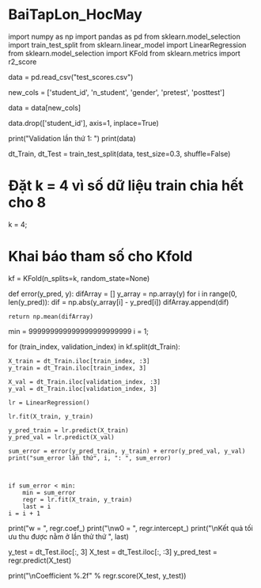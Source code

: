 # BaiTapLon_HocMay
import numpy as np
import pandas as pd
from sklearn.model_selection import train_test_split
from sklearn.linear_model import LinearRegression
from sklearn.model_selection import KFold
from sklearn.metrics import r2_score

data = pd.read_csv("test_scores.csv")

new_cols = ['student_id', 'n_student', 'gender', 'pretest', 'posttest']

data = data[new_cols]

data.drop(['student_id'], axis=1, inplace=True)

print("Validation lần thứ 1: ")
print(data)



dt_Train, dt_Test = train_test_split(data, test_size=0.3, shuffle=False)

# Đặt k = 4 vì số dữ liệu train chia hết cho 8
k = 4;
# Khai báo tham số cho Kfold
kf = KFold(n_splits=k, random_state=None)


def error(y_pred, y):
    difArray = []
    y_array = np.array(y)
    for i in range(0, len(y_pred)):
        dif = np.abs(y_array[i] - y_pred[i])
        difArray.append(dif)

    return np.mean(difArray)


min = 999999999999999999999999
i = 1;

for (train_index, validation_index) in kf.split(dt_Train):

    X_train = dt_Train.iloc[train_index, :3]
    y_train = dt_Train.iloc[train_index, 3]

    X_val = dt_Train.iloc[validation_index, :3]
    y_val = dt_Train.iloc[validation_index, 3]

    lr = LinearRegression()

    lr.fit(X_train, y_train)

    y_pred_train = lr.predict(X_train)
    y_pred_val = lr.predict(X_val)

    sum_error = error(y_pred_train, y_train) + error(y_pred_val, y_val)
    print("sum_error lần thứ", i, ": ", sum_error)



    if sum_error < min:
        min = sum_error
        regr = lr.fit(X_train, y_train)
        last = i
    i = i + 1

print("w = ", regr.coef_)
print("\nw0 = ", regr.intercept_)
print("\nKết quả tối ưu thu được nằm ở lần thử thứ ", last)

y_test = dt_Test.iloc[:, 3]
X_test = dt_Test.iloc[:, :3]
y_pred_test = regr.predict(X_test)

print("\nCoefficient %.2f" % regr.score(X_test, y_test))

